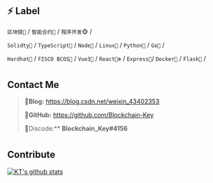 

# 

## ⚡ Label

`区块链🔗` / `智能合约📃` / `程序开发🐵` /

`Solidty🦏` / `TypeScript🐘` / `Node🐣` /  `Linux🦘` / `Python🦎` /  `Go🐎` / 

`Hardhat👑` / `FISCO BCOS📕` / `Vue3🐼` / `React🐻‍❄️` / `Express🐧`/ `Docker🐋` / `Flask🦅` / 

# 



## Contact Me

> 🥇**Blog:** https://blog.csdn.net/weixin_43402353
>
> 🥈**GitHub:** https://github.com/Blockchain-Key
>
> 🥉Discode:** **Blockchain_Key#4156**

# 

## Contribute

[![KT's github stats](https://github-readme-stats.vercel.app/api?username=Blockchain-Key&count_private=true&show_icons=true&theme=onedark)](https://blog.csdn.net/weixin_43402353)